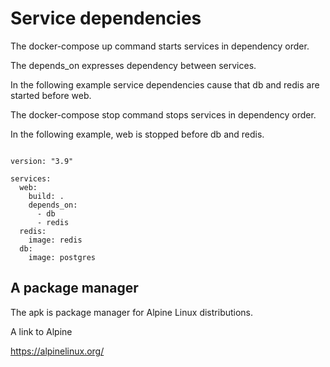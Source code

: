 # Service dependencies

The docker-compose up command starts services in dependency order.

The depends_on expresses dependency between services.

In the following example service dependencies cause that db and redis are started before web.

The docker-compose stop command stops services in dependency order.

In the following example, web is stopped before db and redis.

```

version: "3.9"

services:
  web:
    build: .
    depends_on:
      - db
      - redis
  redis:
    image: redis
  db:
    image: postgres

```
## A package manager

The apk is package manager for Alpine Linux distributions.

A link to Alpine

https://alpinelinux.org/
